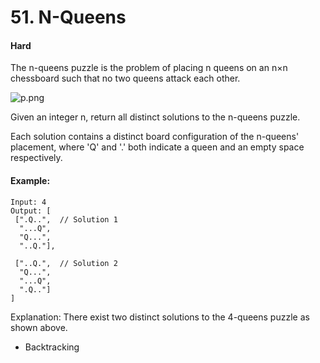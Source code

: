# 51. N-Queens
#### Hard

The n-queens puzzle is the problem of placing n queens on an n×n chessboard such that no two queens attack each other.

![p.png](p.png)

Given an integer n, return all distinct solutions to the n-queens puzzle.

Each solution contains a distinct board configuration of the n-queens' placement, where 'Q' and '.' both indicate a queen and an empty space respectively.

#### Example:

```
Input: 4
Output: [
 [".Q..",  // Solution 1
  "...Q",
  "Q...",
  "..Q."],

 ["..Q.",  // Solution 2
  "Q...",
  "...Q",
  ".Q.."]
]
```
Explanation: There exist two distinct solutions to the 4-queens puzzle as shown above.

* Backtracking